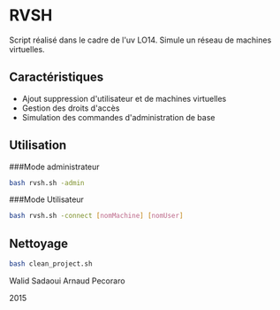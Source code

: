 # RVSH

Script réalisé dans le cadre de l'uv LO14.
Simule un réseau de machines virtuelles.

## Caractéristiques

- Ajout suppression d'utilisateur et de machines virtuelles
- Gestion des droits d'accès
- Simulation des commandes d'administration de base

## Utilisation

###Mode administrateur
```sh
bash rvsh.sh -admin
```

###Mode Utilisateur
```sh
bash rvsh.sh -connect [nomMachine] [nomUser]
```

## Nettoyage

```sh
bash clean_project.sh
```

Walid Sadaoui
Arnaud Pecoraro

2015
